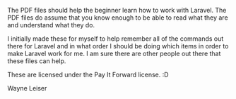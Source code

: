 The PDF files should help the beginner learn how to work with Laravel.  The PDF files do assume that you know enough to be able to read what they are and understand what they do.

I initially made these for myself to help remember all of the commands out there for Laravel and in what order I should be doing which items in order to make Laravel work for me.  I am sure there are other people out there that these files can help.

These are licensed under the Pay It Forward license.  :D

Wayne Leiser